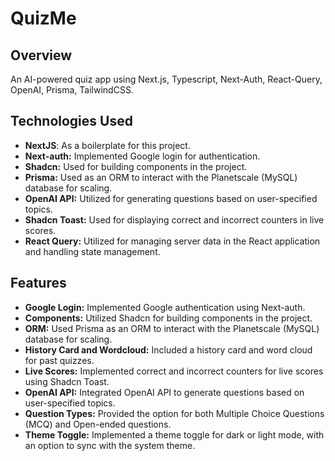 # QuizMe

## Overview

An AI-powered quiz app using Next.js, Typescript, Next-Auth, React-Query, OpenAI, Prisma, TailwindCSS.

## Technologies Used

- **NextJS**: As a boilerplate for this project.
- **Next-auth:** Implemented Google login for authentication.
- **Shadcn:** Used for building components in the project.
- **Prisma:** Used as an ORM to interact with the Planetscale (MySQL) database for scaling.
- **OpenAI API:** Utilized for generating questions based on user-specified topics.
- **Shadcn Toast:** Used for displaying correct and incorrect counters in live scores.
- **React Query:** Utilized for managing server data in the React application and handling state management.

## Features

- **Google Login:** Implemented Google authentication using Next-auth.
- **Components:** Utilized Shadcn for building components in the project.
- **ORM:** Used Prisma as an ORM to interact with the Planetscale (MySQL) database for scaling.
- **History Card and Wordcloud:** Included a history card and word cloud for past quizzes.
- **Live Scores:** Implemented correct and incorrect counters for live scores using Shadcn Toast.
- **OpenAI API:** Integrated OpenAI API to generate questions based on user-specified topics.
- **Question Types:** Provided the option for both Multiple Choice Questions (MCQ) and Open-ended questions.
- **Theme Toggle:** Implemented a theme toggle for dark or light mode, with an option to sync with the system theme.





